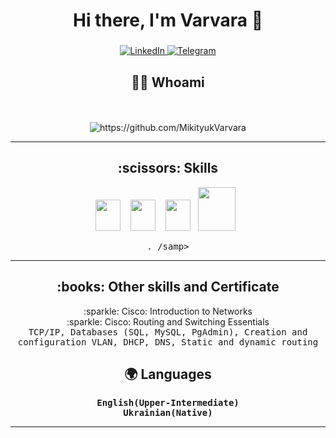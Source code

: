 <div id="header" align="center">
    <h1>Hi there, I'm Varvara 👋 </h1>
    <h3></h3>
</div>

 <div id="socials" align="center">
    <a href="[linkedin-url](https://ua.linkedin.com/in/barbara-mikityuk-2a824b199)">
    <img src="https://img.shields.io/badge/LinkedIn-blue?style=for-the-badge&logo=linkedin&logoColor=white" alt="LinkedIn"/>
  </a>
    <a href="[telegram-url](https://t.me/mikityuk_cl)">
    <img src="https://img.shields.io/badge/Telegram-blue?style=for-the-badge&logo=telegram&logoColor=white" alt="Telegram"/>
  </a>
</div>

<h2 align="center"> 👨‍💻 Whoami</h2>
<p align="center">
  <samp>
  </samp>
  <br> <br>
  <img src="https://komarev.com/ghpvc/?username=MikityukVarvara" alt="https://github.com/MikityukVarvara" />
</p>

<hr>

<h2 align="center"> :scissors: Skills</h2>
<p align="center">
   <img src="https://cdn.jsdelivr.net/gh/devicons/devicon/icons/csharp/csharp-original.svg" width="40" height="50"/>&nbsp;&nbsp;&nbsp;
   <img src="https://cdn.jsdelivr.net/gh/devicons/devicon/icons/postgresql/postgresql-original.svg" width="40" height="50"/>&nbsp;&nbsp;&nbsp;
  <img src="https://cdn.jsdelivr.net/gh/devicons/devicon/icons/visualstudio/visualstudio-plain.svg" width="40" height="50" />&nbsp;&nbsp;
    <img src="https://cdn.jsdelivr.net/gh/devicons/devicon/icons/mysql/mysql-plain-wordmark.svg" width="60" height="70" />&nbsp;&nbsp;  
</p>                                                                                                        
<p align="center">
<samp>. /samp>
</p>
<hr>
<h2 align="center">:books: Other skills and Certificate</h2>
<p align="center">
    :sparkle: Cisco: Introduction to Networks<br>  
    :sparkle: Cisco: Routing and Switching Essentials<br> 
    <samp>   
TCP/IP, Databases (SQL, MySQL, PgAdmin), Creation and configuration VLAN, DHCP, DNS, Static and dynamic routing<br>  
 </samp>
    </p>
    <h2 align="center"> 🌍 Languages</h2>
    <p align="center">
     <samp>  
       <b> English(Upper-Intermediate)</b><br>
         <b> Ukrainian(Native) </b>
          </samp>  
  </p>
  
  <hr>
  <!--
 <div id="stat" align="center">
    <img src="http://github-profile-summary-cards.vercel.app/api/cards/profile-details?username=MikityukVarvara&theme=algolia" alt=""/>
   </div>       
       -->        
                  

